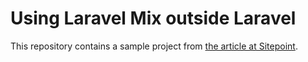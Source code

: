 # Using Laravel Mix outside Laravel
This repository contains a sample project from [the article at Sitepoint](https://www.sitepoint.com/use-laravel-mix-non-laravel-projects/).
